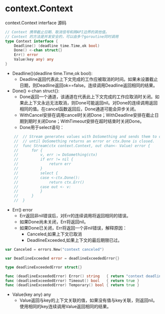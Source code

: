 # context.Context
context.Context interface 源码
```go
// Context 携带截止日期、取消信号和跨API边界的其他值。
// Context 的方法是并发安全的，可以由多个goroutine同时调用
type Context interface {
	Deadline() (deadline time.Time,ok bool)
	Done() <-chan struct{}
	Err() error
	Value(key any) any
}
```
- Deadline()(deadline time.Time,ok bool):
  - Deadline返回代表此上下文完成的工作应被取消的时间。如果未设置截止日期，则Deadline返回ok==false。连续调用Deadline返回相同的结果。
- Done() <-chan struct{}:
  - Done返回一个通道，该通道在代表此上下文完成的工作应取消时关闭。如果此上下文永远无法取消，则Done可能返回nil。对Done的连续调用返回相同的值。在cancel函数返回后，Done通道可能会异步关闭。
  - WithCancel安排在调用cancel时关闭Done；WithDeadline安排在截止日期到期时关闭Done；WithTimeout安排在超时结束时关闭Done。
  - Done用于select语句：
```go
	//  // Stream generates values with DoSomething and sends them to out
	//  // until DoSomething returns an error or ctx.Done is closed.
	//  func Stream(ctx context.Context, out chan<- Value) error {
	//  	for {
	//  		v, err := DoSomething(ctx)
	//  		if err != nil {
	//  			return err
	//  		}
	//  		select {
	//  		case <-ctx.Done():
	//  			return ctx.Err()
	//  		case out <- v:
	//  		}
	//  	}
	//  }
```
- Err() error
  - Err返回非nil错误后，对Err的连续调用将返回相同的错误。
  - 如果Done尚未关闭，Err将返回nil。
  - 如果Done已关闭，Err将返回一个非nil错误，解释原因：
    - Canceled,如果上下文已取消
    - DeadlineExceeded,如果上下文的最后期限已过。
```go
var Canceled = errors.New("context canceled")

var DeadlineExceeded error = deadlineExceededError{}

type deadlineExceededError struct{}

func (deadlineExceededError) Error() string   { return "context deadline exceeded" }
func (deadlineExceededError) Timeout() bool   { return true }
func (deadlineExceededError) Temporary() bool { return true }
```
- Value(key any) any
  - Value返回与key的上下文关联的值，如果没有值与key关联，则返回nil。使用相同的key连续调用Value返回相同的结果。